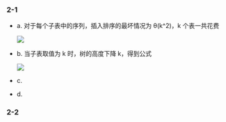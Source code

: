 ### 2-1

- a.
对于每个子表中的序列，插入排序的最坏情况为 θ(k^2)，k 个表一共花费

    ![](http://latex.codecogs.com/gif.latex?\theta((n/k)*k^2)=\theta(nk))

- b.
当子表取值为 k 时，树的高度下降 k，得到公式

    ![](http://latex.codecogs.com/gif.latex?\theta([(lgn+1)-(lgk+1)]n)=\theta(nlg(n/k)))

- c.


- d.

### 2-2






